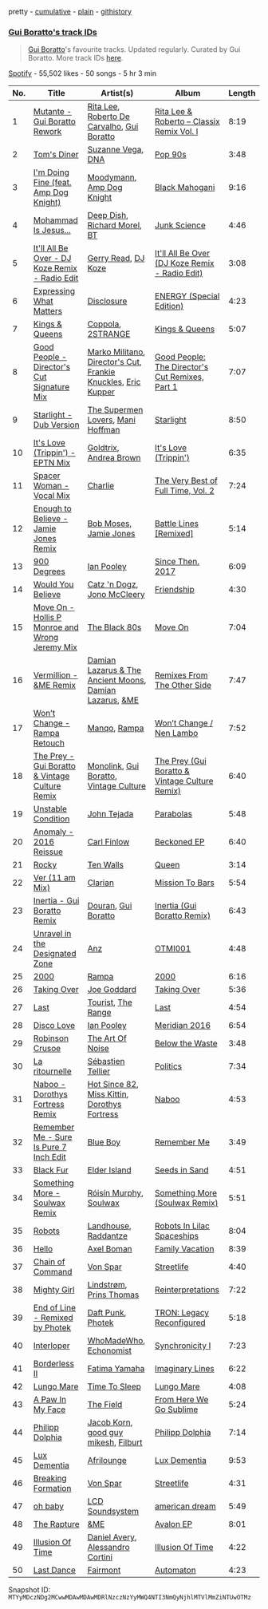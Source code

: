 pretty - [cumulative](/playlists/cumulative/37i9dQZF1DX4fgrmoIzHtd.md) - [plain](/playlists/plain/37i9dQZF1DX4fgrmoIzHtd) - [githistory](https://github.githistory.xyz/mackorone/spotify-playlist-archive/blob/main/playlists/plain/37i9dQZF1DX4fgrmoIzHtd)

### [Gui Boratto's track IDs](https://open.spotify.com/playlist/37i9dQZF1DX4fgrmoIzHtd)

> <a href="spotify:artist:27LGatz1m8aJ7ZaVVWEphc">Gui Boratto</a>'s favourite tracks\. Updated regularly\. Curated by Gui Boratto\. More track IDs <a href="spotify:genre:track\_id">here</a>.

[Spotify](https://open.spotify.com/user/spotify) - 55,502 likes - 50 songs - 5 hr 3 min

| No. | Title | Artist(s) | Album | Length |
|---|---|---|---|---|
| 1 | [Mutante \- Gui Boratto Rework](https://open.spotify.com/track/6pfGxlp0yBwaydQft6qvCr) | [Rita Lee](https://open.spotify.com/artist/7dnT2FUXhjirperXaH22IJ), [Roberto De Carvalho](https://open.spotify.com/artist/4w4ll81d0dR8gz989jjko1), [Gui Boratto](https://open.spotify.com/artist/27LGatz1m8aJ7ZaVVWEphc) | [Rita Lee & Roberto – Classix Remix Vol\. l](https://open.spotify.com/album/1dmsWqBXFAODlZHUyDCFZm) | 8:19 |
| 2 | [Tom's Diner](https://open.spotify.com/track/6bsNvJgf6TCrBenHz1Odzs) | [Suzanne Vega](https://open.spotify.com/artist/3X0tJzVYoWlfjLYI0Ridsw), [DNA](https://open.spotify.com/artist/2rGm8R7YDTbqDCVlNssQyL) | [Pop 90s](https://open.spotify.com/album/2zd6YQN1Y6m8XMpTWsd24S) | 3:48 |
| 3 | [I'm Doing Fine \(feat\. Amp Dog Knight\)](https://open.spotify.com/track/5vOSahSFyo87bRpf3yoBNg) | [Moodymann](https://open.spotify.com/artist/6pohviZSNRueSX7uNu63ZX), [Amp Dog Knight](https://open.spotify.com/artist/503YnJpJW6VVlo328rItz6) | [Black Mahogani](https://open.spotify.com/album/224OuhZ1LThmaYGhD8ikq6) | 9:16 |
| 4 | [Mohammad Is Jesus...](https://open.spotify.com/track/2Bi1tzT54EqOloEaOKGns5) | [Deep Dish](https://open.spotify.com/artist/720JYpdCgHuTmDeryW0wEA), [Richard Morel](https://open.spotify.com/artist/1SLUSG19BtbUxxaxLaf2CP), [BT](https://open.spotify.com/artist/64MoFdq8ORI3V98AR5SPWL) | [Junk Science](https://open.spotify.com/album/3PVDjaftFMiLrtxb3pMvaR) | 4:46 |
| 5 | [It'll All Be Over \- DJ Koze Remix \- Radio Edit](https://open.spotify.com/track/48dojgnBKfp3drKOFdwycc) | [Gerry Read](https://open.spotify.com/artist/5FIfw6s4iYUFu6tA3iIIOQ), [DJ Koze](https://open.spotify.com/artist/1kR99O4MgSTasyeJh8UFCg) | [It'll All Be Over \(DJ Koze Remix \- Radio Edit\)](https://open.spotify.com/album/0T4xFSNi3vOmlC4GUXPfIE) | 3:08 |
| 6 | [Expressing What Matters](https://open.spotify.com/track/3fdnxhT4BD5uM0uPbvCHSf) | [Disclosure](https://open.spotify.com/artist/6nS5roXSAGhTGr34W6n7Et) | [ENERGY \(Special Edition\)](https://open.spotify.com/album/5DAGlKFzRIEUrARoKzguZO) | 4:23 |
| 7 | [Kings & Queens](https://open.spotify.com/track/4FltqWgq9lNJhYHnOMjJ7s) | [Coppola](https://open.spotify.com/artist/3ZWMer3TwUiMxSFYqgfurT), [2STRANGE](https://open.spotify.com/artist/7mnsTGmApJRfHFs1ymmBIi) | [Kings & Queens](https://open.spotify.com/album/57N4CzLOa2UnTf8WG3I6u0) | 5:07 |
| 8 | [Good People \- Director's Cut Signature Mix](https://open.spotify.com/track/2jmdbJC17b8GuK9t04QPRD) | [Marko Militano](https://open.spotify.com/artist/4G71Sd2gnFJrcNqT9nhczK), [Director's Cut](https://open.spotify.com/artist/0sgCVo8Q7D7zCPZL3TytL0), [Frankie Knuckles](https://open.spotify.com/artist/63yl9nDNrHpiAYGlNJxxjc), [Eric Kupper](https://open.spotify.com/artist/2ATkDceAaeLUkxPnJPHGkz) | [Good People: The Director's Cut Remixes, Part 1](https://open.spotify.com/album/6hU5dChzhnj0XBec5U3iOs) | 7:07 |
| 9 | [Starlight \- Dub Version](https://open.spotify.com/track/2x9r2c229qzO4sMI68cR2d) | [The Supermen Lovers](https://open.spotify.com/artist/08dJ0NJ9jMf8qdLmdhQ2yA), [Mani Hoffman](https://open.spotify.com/artist/4h5uH2PyDzfpfZresu96cw) | [Starlight](https://open.spotify.com/album/3UO75WLhEfcx45md7M3bBX) | 8:50 |
| 10 | [It's Love \(Trippin'\) \- EPTN Mix](https://open.spotify.com/track/00NwCKUjcDmmQQox5JAnBD) | [Goldtrix](https://open.spotify.com/artist/4Pif8am2UHNsBFcUA9zthX), [Andrea Brown](https://open.spotify.com/artist/1pFPaJCULP8CZE6y0tbzyn) | [It's Love \(Trippin'\)](https://open.spotify.com/album/4ZL67EHZO6iXprpzl6N5Wc) | 6:35 |
| 11 | [Spacer Woman \- Vocal Mix](https://open.spotify.com/track/6bhFPL4VvCSyh0Dow2P8A3) | [Charlie](https://open.spotify.com/artist/2BVAd0vqvZ21gFCB48WHcz) | [The Very Best of Full Time, Vol\. 2](https://open.spotify.com/album/2YKf9aAhyLdPu7AJKjiEWU) | 7:24 |
| 12 | [Enough to Believe \- Jamie Jones Remix](https://open.spotify.com/track/4LtVrrqpn48l4Iq7KIshmi) | [Bob Moses](https://open.spotify.com/artist/6LHsnRBUYhFyt01PdKXAF5), [Jamie Jones](https://open.spotify.com/artist/4admDxmnri5Zco0xYrJ0ji) | [Battle Lines \[Remixed\]](https://open.spotify.com/album/1rVRWqock6arU9LRN0jHgK) | 5:14 |
| 13 | [900 Degrees](https://open.spotify.com/track/3nBF7oaQBAY6M2eVuUCnYn) | [Ian Pooley](https://open.spotify.com/artist/1m4GViPjIy4T8Pd0Iz6hRS) | [Since Then\. 2017](https://open.spotify.com/album/74FdEWxQOWLu9lBEuMmdmM) | 6:09 |
| 14 | [Would You Believe](https://open.spotify.com/track/0HvtGDMR4hVmNK3HBUIUOS) | [Catz 'n Dogz](https://open.spotify.com/artist/5tYqFEuFELxnJZgGmmsfSh), [Jono McCleery](https://open.spotify.com/artist/23usQJ95w7f95tnN4MJEgy) | [Friendship](https://open.spotify.com/album/6xmqbQZeI90wR4inGj3snR) | 4:30 |
| 15 | [Move On \- Hollis P Monroe and Wrong Jeremy Mix](https://open.spotify.com/track/6JfkjVHAiiHLstuGmlTlpw) | [The Black 80s](https://open.spotify.com/artist/5cYxob4Dt5P2jCTKvZULxW) | [Move On](https://open.spotify.com/album/3rCke6u6yIFmGduY5qIfXE) | 7:04 |
| 16 | [Vermillion \- &ME Remix](https://open.spotify.com/track/14sXAzJk59scwHtuQjOIlM) | [Damian Lazarus & The Ancient Moons](https://open.spotify.com/artist/6eWDcQUkr1JSLQLn5j6dsc), [Damian Lazarus](https://open.spotify.com/artist/3EIJ8wiUHbgkRCt5cpRrQv), [&ME](https://open.spotify.com/artist/5mIowAJMp7RKNheelruV5z) | [Remixes From The Other Side](https://open.spotify.com/album/4JlKhvgS86NmWsQlQ5BGq0) | 7:47 |
| 17 | [Won’t Change \- Rampa Retouch](https://open.spotify.com/track/7zj7FsIhzCcJRAJGvGHS7p) | [Manqo](https://open.spotify.com/artist/5RkXCaTig73NAHGMmDgyoQ), [Rampa](https://open.spotify.com/artist/08jywfUS0hp8XYlYs0cvz8) | [Won’t Change / Nen Lambo](https://open.spotify.com/album/5o83vLoMPvQZXYqfzNM68I) | 7:52 |
| 18 | [The Prey \- Gui Boratto & Vintage Culture Remix](https://open.spotify.com/track/7vXoveyI4GRF6VBRPayZpo) | [Monolink](https://open.spotify.com/artist/2I4hRNCYkPKJQlkoEZKjYx), [Gui Boratto](https://open.spotify.com/artist/27LGatz1m8aJ7ZaVVWEphc), [Vintage Culture](https://open.spotify.com/artist/28uJnu5EsrGml2tBd7y8ts) | [The Prey \(Gui Boratto & Vintage Culture Remix\)](https://open.spotify.com/album/10dJSNEtG0jPua0J2g1QPI) | 6:40 |
| 19 | [Unstable Condition](https://open.spotify.com/track/39xkKxJDrBkvzMIof2ezKX) | [John Tejada](https://open.spotify.com/artist/2JWmMcE8Z0vapxOIiT7PLq) | [Parabolas](https://open.spotify.com/album/1ysY4ZKWker8yinW7hg5Jx) | 5:48 |
| 20 | [Anomaly \- 2016 Reissue](https://open.spotify.com/track/348kJABLDnxa9pFGobIyZh) | [Carl Finlow](https://open.spotify.com/artist/6g7KhV5p6W6oK0gZJkZXZW) | [Beckoned EP](https://open.spotify.com/album/3qlIuw9mIxThgnXboKKCih) | 6:40 |
| 21 | [Rocky](https://open.spotify.com/track/79BpfjCZi5r16P0vZNyKwz) | [Ten Walls](https://open.spotify.com/artist/4veIvBHKoUacjuoMOm3vsg) | [Queen](https://open.spotify.com/album/77QWwGpVhglrUy859OCm0O) | 3:14 |
| 22 | [Ver \(11 am Mix\)](https://open.spotify.com/track/2oC6A97Ob4IsvFpAXonDxW) | [Clarian](https://open.spotify.com/artist/2polW59xyLfTDB4E5Ig7Xa) | [Mission To Bars](https://open.spotify.com/album/6JYlxfKYqun1GvGz0e5JoC) | 5:54 |
| 23 | [Inertia \- Gui Boratto Remix](https://open.spotify.com/track/22Srp74oCRd07Rnb3VWsHn) | [Douran](https://open.spotify.com/artist/3Rvdn0CASBunaYXQHEKIoQ), [Gui Boratto](https://open.spotify.com/artist/27LGatz1m8aJ7ZaVVWEphc) | [Inertia \(Gui Boratto Remix\)](https://open.spotify.com/album/3bVZseWh8vMnTFt3sEA83a) | 6:43 |
| 24 | [Unravel in the Designated Zone](https://open.spotify.com/track/10IxtRq6xz3ABo8E9aDROE) | [Anz](https://open.spotify.com/artist/1Ysz8yMgr4g1Ol3l1m3yOt) | [OTMI001](https://open.spotify.com/album/12w3hePulByvTE7fOF0r6W) | 4:48 |
| 25 | [2000](https://open.spotify.com/track/1aXWYqpdI601RhN7dhLSuR) | [Rampa](https://open.spotify.com/artist/08jywfUS0hp8XYlYs0cvz8) | [2000](https://open.spotify.com/album/2ziNJ44NFQHr7MH5WUBRs2) | 6:16 |
| 26 | [Taking Over](https://open.spotify.com/track/1nvBoPz0o0Y5WYT5aaoSKZ) | [Joe Goddard](https://open.spotify.com/artist/380fnmlGnkyueBMqGWx2k5) | [Taking Over](https://open.spotify.com/album/5jEBgUyhPLu3QUoZvbRdCa) | 5:36 |
| 27 | [Last](https://open.spotify.com/track/0n1KK4wHT71v40NBhOCbfz) | [Tourist](https://open.spotify.com/artist/2ABBMkcUeM9hdpimo86mo6), [The Range](https://open.spotify.com/artist/5xsSdtWHooM9IL5WnDWTdD) | [Last](https://open.spotify.com/album/7fW6TfL1hggdSSrCA9h13E) | 4:54 |
| 28 | [Disco Love](https://open.spotify.com/track/4gb7wFrlBXabMyX8fAkAcW) | [Ian Pooley](https://open.spotify.com/artist/1m4GViPjIy4T8Pd0Iz6hRS) | [Meridian 2016](https://open.spotify.com/album/7IevppU9STA3qUXHvkbKK9) | 6:54 |
| 29 | [Robinson Crusoe](https://open.spotify.com/track/0JgU7cgt7M4SQUBchENA9C) | [The Art Of Noise](https://open.spotify.com/artist/77zrvBORXcnTyysjjKRfBU) | [Below the Waste](https://open.spotify.com/album/2gtUqMGKwcQIWjxDo2S0qw) | 3:48 |
| 30 | [La ritournelle](https://open.spotify.com/track/0qG1teoBvooRo7Z5Z8edCk) | [Sébastien Tellier](https://open.spotify.com/artist/23ymPLjbtAMzTJS2qRtQ8Z) | [Politics](https://open.spotify.com/album/05MRLgXFBdHFMww01vbvWY) | 7:34 |
| 31 | [Naboo \- Dorothys Fortress Remix](https://open.spotify.com/track/3bmWxCjl9dTRLyW9mRwLvB) | [Hot Since 82](https://open.spotify.com/artist/1tRBmMtER4fGrzrt8O9VpS), [Miss Kittin](https://open.spotify.com/artist/3QhNv79NoIvarU6N57GBzL), [Dorothys Fortress](https://open.spotify.com/artist/6VLxD1WKg1ykIzBC9nuDAN) | [Naboo](https://open.spotify.com/album/5eCYzeSNQwpMNo8F1jlWhd) | 4:53 |
| 32 | [Remember Me \- Sure Is Pure 7 Inch Edit](https://open.spotify.com/track/3dipSm7lWInMbL3hRuMNBg) | [Blue Boy](https://open.spotify.com/artist/5wAkbDfgFUeXzWO4rdPQiG) | [Remember Me](https://open.spotify.com/album/12VFylHDX01Xw4joC9wH6Z) | 3:49 |
| 33 | [Black Fur](https://open.spotify.com/track/51loDBKDk2hhKZCC9DoSTP) | [Elder Island](https://open.spotify.com/artist/3EnbnmqrrvApHJs6FMvYik) | [Seeds in Sand](https://open.spotify.com/album/4IZtfkdzACIDkdBXq6N5vH) | 4:51 |
| 34 | [Something More \- Soulwax Remix](https://open.spotify.com/track/4PWEykGSiHKHPolL4TVNjw) | [Róisín Murphy](https://open.spotify.com/artist/3qwabfaWewpfli7hMNM3O8), [Soulwax](https://open.spotify.com/artist/43mWhBXSflupNLuNjM5vff) | [Something More \(Soulwax Remix\)](https://open.spotify.com/album/71f1YS367eaqIsPQi58Ylt) | 5:51 |
| 35 | [Robots](https://open.spotify.com/track/4JLHvLj1cHJpopm40v32lY) | [Landhouse](https://open.spotify.com/artist/0b05DhI4gD2fNDlqbFBOyt), [Raddantze](https://open.spotify.com/artist/1GHfdjpfUhB42zcMKm2EOL) | [Robots In Lilac Spaceships](https://open.spotify.com/album/1pRQnDjYshduiknpZpWrPc) | 8:04 |
| 36 | [Hello](https://open.spotify.com/track/73z0nxgDAKFdbjtOOPzRf8) | [Axel Boman](https://open.spotify.com/artist/59qo8jHDlC1i30HVjQQW3O) | [Family Vacation](https://open.spotify.com/album/1im9R8CDiJAosjTn35shqA) | 8:39 |
| 37 | [Chain of Command](https://open.spotify.com/track/5SmZpH8Aeq0EMwGTEa12ob) | [Von Spar](https://open.spotify.com/artist/6rRQbKeGYpX8armrlaxWcn) | [Streetlife](https://open.spotify.com/album/3r48EfIaSFTynvzXkFj28b) | 4:40 |
| 38 | [Mighty Girl](https://open.spotify.com/track/59lfOvSJkOme1bUrzOn3PO) | [Lindstrøm](https://open.spotify.com/artist/2vTtjIqZ7hW0W15t1ApKTB), [Prins Thomas](https://open.spotify.com/artist/4rsEVNO1tGTY0beCnsnHi6) | [Reinterpretations](https://open.spotify.com/album/4NZt8kIivC0Khq2MRoTY4I) | 7:22 |
| 39 | [End of Line \- Remixed by Photek](https://open.spotify.com/track/2UBYw2qf9PkvoKQ610ocft) | [Daft Punk](https://open.spotify.com/artist/4tZwfgrHOc3mvqYlEYSvVi), [Photek](https://open.spotify.com/artist/3hXDMlrPegHRO0zUvBsRSI) | [TRON: Legacy Reconfigured](https://open.spotify.com/album/382ObEPsp2rxGrnsizN5TX) | 5:18 |
| 40 | [Interloper](https://open.spotify.com/track/1UgMLFmeVyphjePcN1TNpq) | [WhoMadeWho](https://open.spotify.com/artist/50Lr1puweM1hFsF1LpIZLM), [Echonomist](https://open.spotify.com/artist/3ujc8l2JVYwGgAPU7KRRl3) | [Synchronicity I](https://open.spotify.com/album/3Ygk7ALQhqkyWmIK4wwSIY) | 7:23 |
| 41 | [Borderless II](https://open.spotify.com/track/6r5FHlXksRbAVXXaMvfTiu) | [Fatima Yamaha](https://open.spotify.com/artist/7eZRt08LoDy0nfIS6OwyMP) | [Imaginary Lines](https://open.spotify.com/album/52TCSSFCj4Zr8KCiijwplp) | 6:22 |
| 42 | [Lungo Mare](https://open.spotify.com/track/49eOvWATMHtPnJ018sNhum) | [Time To Sleep](https://open.spotify.com/artist/7EFMIaeoeTaEPZo7D8IXw0) | [Lungo Mare](https://open.spotify.com/album/264d41a6QmPYfMBZpdm1KK) | 4:08 |
| 43 | [A Paw In My Face](https://open.spotify.com/track/2Kn4IrAsj0Af2w4PQFTf7r) | [The Field](https://open.spotify.com/artist/23MIhFHpoOuhtEHZDrrnCS) | [From Here We Go Sublime](https://open.spotify.com/album/5oNWGhIs9vpB6FJ6rv5VuO) | 5:24 |
| 44 | [Philipp Dolphia](https://open.spotify.com/track/4yrmNn7vsXtMkssVedBais) | [Jacob Korn](https://open.spotify.com/artist/3P86wrM6fNUokU6JLbjOYx), [good guy mikesh](https://open.spotify.com/artist/5F1botl1yQKgaFE4AFz4ZH), [Filburt](https://open.spotify.com/artist/1vGLThg91o4DzDa04sENLa) | [Philipp Dolphia](https://open.spotify.com/album/33JfpvpDtIRux9Hood8XZr) | 7:14 |
| 45 | [Lux Dementia](https://open.spotify.com/track/3QDWNSDUDZw3zyG35madtc) | [Afrilounge](https://open.spotify.com/artist/4N54QtQOrL2Vy57DKud9Ec) | [Lux Dementia](https://open.spotify.com/album/0x6DZ4tGN51BeGnwSeZi04) | 9:53 |
| 46 | [Breaking Formation](https://open.spotify.com/track/18DUuot6QcFh7TGK1d1e1F) | [Von Spar](https://open.spotify.com/artist/6rRQbKeGYpX8armrlaxWcn) | [Streetlife](https://open.spotify.com/album/3r48EfIaSFTynvzXkFj28b) | 4:31 |
| 47 | [oh baby](https://open.spotify.com/track/53PkA8aXiwH4ppa0V0iO7o) | [LCD Soundsystem](https://open.spotify.com/artist/066X20Nz7iquqkkCW6Jxy6) | [american dream](https://open.spotify.com/album/4AF1M7bGCFL3LHCtXUUXw5) | 5:49 |
| 48 | [The Rapture](https://open.spotify.com/track/5ySBb2ctQ3wlSHVgphxdYh) | [&ME](https://open.spotify.com/artist/5mIowAJMp7RKNheelruV5z) | [Avalon EP](https://open.spotify.com/album/7iZ6nGgVLPsmMMTJq3A1dI) | 8:01 |
| 49 | [Illusion Of Time](https://open.spotify.com/track/02svSerh4F5X5Fn3rdnd93) | [Daniel Avery](https://open.spotify.com/artist/1EULJuDFWpZ9xg4YwtUGGt), [Alessandro Cortini](https://open.spotify.com/artist/6cGVZq9WhCCRkTnn4cJYOg) | [Illusion Of Time](https://open.spotify.com/album/60zljcyghRa4eCzf8nxeJU) | 4:22 |
| 50 | [Last Dance](https://open.spotify.com/track/6w8tUj6gm9kHKYrYoNR47r) | [Fairmont](https://open.spotify.com/artist/2Ch5FKvelQEglFpISkr7Po) | [Automaton](https://open.spotify.com/album/46cBeOOFRsQQmeIOHmH0Vz) | 4:23 |

Snapshot ID: `MTYyMDczNDg2MCwwMDAwMDAwMDRlNzczNzYyMWQ4NTI3NmQyNjhlMTVlMmZiNTUwOTMz`
